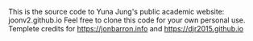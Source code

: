 This is the source code to Yuna Jung's public academic website: joonv2.github.io
Feel free to clone this code for your own personal use.
Templete credits for https://jonbarron.info and https://djr2015.github.io
